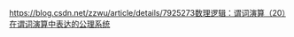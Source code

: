 https://blog.csdn.net/zzwu/article/details/7925273数理逻辑：谓词演算（20）在谓词演算中表达的公理系统














































